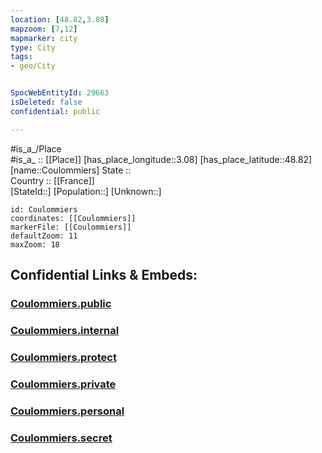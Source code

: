 ```yaml
---
location: [48.82,3.08] 
mapzoom: [7,12] 
mapmarker: city 
type: City
tags:
- geo/City


SpocWebEntityId: 29663
isDeleted: false
confidential: public

---
```

#is_a_/Place  
#is_a_ :: [[Place]] 
[has_place_longitude::3.08] 
[has_place_latitude::48.82] 
[name::Coulommiers] 
State ::  
Country :: [[France]]  
[StateId::] 
[Population::] 
[Unknown::] 


```leaflet
id: Coulommiers
coordinates: [[Coulommiers]] 
markerFile: [[Coulommiers]] 
defaultZoom: 11 
maxZoom: 18
```


## Confidential Links & Embeds: 

### [Coulommiers.public](/_public/\Earth\Continent\Europe\Europe~West\France\regions~France\Île-de-France\departments~Île-de-France\Seine-et-Marne\communes~Seine-et-Marne\Meaux\cities~MeauxCoulommiers.public.md) 

### [Coulommiers.internal](/_internal/\Earth\Continent\Europe\Europe~West\France\regions~France\Île-de-France\departments~Île-de-France\Seine-et-Marne\communes~Seine-et-Marne\Meaux\cities~MeauxCoulommiers.internal.md) 

### [Coulommiers.protect](/_protect/\Earth\Continent\Europe\Europe~West\France\regions~France\Île-de-France\departments~Île-de-France\Seine-et-Marne\communes~Seine-et-Marne\Meaux\cities~MeauxCoulommiers.protect.md) 

### [Coulommiers.private](/_private/\Earth\Continent\Europe\Europe~West\France\regions~France\Île-de-France\departments~Île-de-France\Seine-et-Marne\communes~Seine-et-Marne\Meaux\cities~MeauxCoulommiers.private.md) 

### [Coulommiers.personal](/_personal/\Earth\Continent\Europe\Europe~West\France\regions~France\Île-de-France\departments~Île-de-France\Seine-et-Marne\communes~Seine-et-Marne\Meaux\cities~MeauxCoulommiers.personal.md) 

### [Coulommiers.secret](/_secret/\Earth\Continent\Europe\Europe~West\France\regions~France\Île-de-France\departments~Île-de-France\Seine-et-Marne\communes~Seine-et-Marne\Meaux\cities~MeauxCoulommiers.secret.md)

